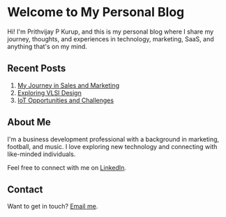 # Welcome to My Personal Blog

Hi! I'm Prithvijay P Kurup, and this is my personal blog where I share my journey, thoughts, and experiences in technology, marketing, SaaS, and anything that's on my mind.

## Recent Posts

1. [My Journey in Sales and Marketing](posts/sales-marketing-journey.md)
2. [Exploring VLSI Design](posts/vlsi-design.md)
3. [IoT Opportunities and Challenges](posts/iot-challenges.md)

## About Me

I'm a business development professional with a background in marketing, football, and music. I love exploring new technology and connecting with like-minded individuals.

Feel free to connect with me on [LinkedIn](https://www.linkedin.com/in/prithvijay/).

## Contact

Want to get in touch? [Email me](mailto:prithvi.vadakemuri@gmail.com).
